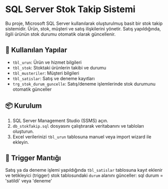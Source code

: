 # SQL Server Stok Takip Sistemi

Bu proje, Microsoft SQL Server kullanılarak oluşturulmuş basit bir stok takip sistemidir. Ürün, stok, müşteri ve satış ilişkilerini yönetir. Satış yapıldığında, ilgili ürünün stok durumu otomatik olarak güncellenir.

## 🔧 Kullanılan Yapılar

- `tbl_urun`: Ürün ve hizmet bilgileri
- `tbl_stok`: Stoktaki ürünlerin takibi ve durumu
- `tbl_musteriler`: Müşteri bilgileri
- `tbl_satislar`: Satış ve deneme kayıtları
- `trg_stok_durum_guncelle`: Satış/deneme işlemlerinde stok durumunu otomatik günceller

## 📦 Kurulum

1. SQL Server Management Studio (SSMS) açın.
2. `db_stokTakip.sql` dosyasını çalıştırarak veritabanını ve tabloları oluşturun.
3. Excel verilerinizi `tbl_urun` tablosuna manuel veya import wizard ile ekleyin.

## 📌 Trigger Mantığı

Satış ya da deneme işlemi yapıldığında `tbl_satislar` tablosuna kayıt eklenir ve tetikleyici (trigger) stok tablosundaki `durum` alanını günceller:
sql
durum = 'satildi' veya 'deneme'
